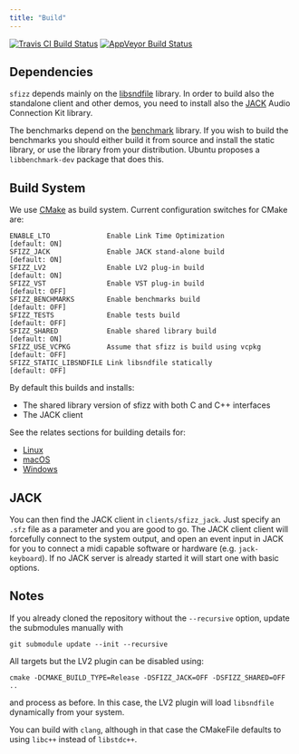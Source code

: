 ```yaml
---
title: "Build"
---
```


[![Travis CI Build Status]](https://travis-ci.com/sfztools/sfizz)
[![AppVeyor Build Status]](https://ci.appveyor.com/project/sfztools/sfizz)

## Dependencies

`sfizz` depends mainly on the [libsndfile] library.
In order to build also the standalone client and other demos, you need to
install also the [JACK] Audio Connection Kit library.

The benchmarks depend on the [benchmark] library.
If you wish to build the benchmarks you should either build it from source and
install the static library, or use the library from your distribution.
Ubuntu proposes a `libbenchmark-dev` package that does this.

## Build System

We use [CMake] as build system.
Current configuration switches for CMake are:

```
ENABLE_LTO              Enable Link Time Optimization          [default: ON]
SFIZZ_JACK              Enable JACK stand-alone build          [default: ON]
SFIZZ_LV2               Enable LV2 plug-in build               [default: ON]
SFIZZ_VST               Enable VST plug-in build               [default: OFF]
SFIZZ_BENCHMARKS        Enable benchmarks build                [default: OFF]
SFIZZ_TESTS             Enable tests build                     [default: OFF]
SFIZZ_SHARED            Enable shared library build            [default: ON]
SFIZZ_USE_VCPKG         Assume that sfizz is build using vcpkg [default: OFF]
SFIZZ_STATIC_LIBSNDFILE Link libsndfile statically             [default: OFF]
```

By default this builds and installs:
- The shared library version of sfizz with both C and C++ interfaces
- The JACK client

See the relates sections for building details for:
- [Linux]
- [macOS]
- [Windows]

## JACK

You can then find the JACK client in `clients/sfizz_jack`.
Just specify an `.sfz` file as a parameter and you are good to go.
The JACK client client will forcefully connect to the system output,
and open an event input in JACK for you to connect a midi capable software
or hardware (e.g. `jack-keyboard`).
If no JACK server is already started it will start one with basic options.

## Notes

If you already cloned the repository without the `--recursive` option,
update the submodules manually with

```
git submodule update --init --recursive
```

All targets but the LV2 plugin can be disabled using:

```
cmake -DCMAKE_BUILD_TYPE=Release -DSFIZZ_JACK=OFF -DSFIZZ_SHARED=OFF ..
```

and process as before.
In this case, the LV2 plugin will load `libsndfile` dynamically from your system.

You can build with `clang`, although in that case the CMakeFile
defaults to using `libc++` instead of `libstdc++`.

[libsndfile]:             http://mega-nerd.com/libsndfile/
[JACK]:                   https://jackaudio.org
[benchmark]:              https://github.com/google/benchmark/
[CMake]:                  https://cmake.org/
[Linux]:                  linux
[macOS]:                  macos
[Windows]:                windows
[Travis CI Build Status]: https://img.shields.io/travis/com/sfztools/sfizz.svg?label=Linux-macOS&style=popout&logo=travis
[AppVeyor Build Status]:  https://img.shields.io/appveyor/ci/sfztools/sfizz.svg?label=Windows&style=popout&logo=appveyor
